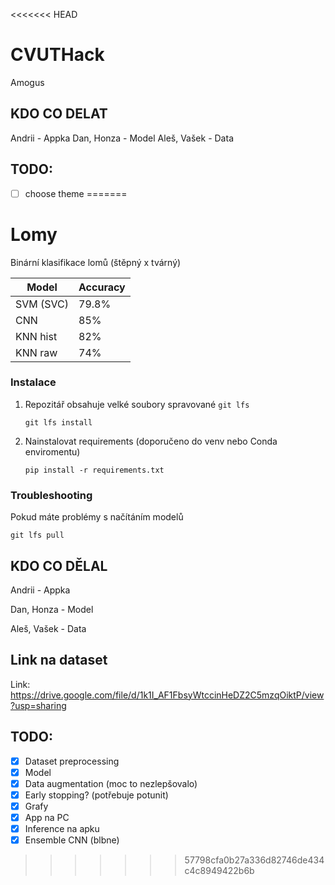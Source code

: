 <<<<<<< HEAD
# CVUTHack
Amogus

## KDO CO DELAT

Andrii - Appka
Dan, Honza - Model
Aleš, Vašek - Data


## TODO:

- [ ] choose theme
=======
# Lomy
Binární klasifikace lomů (štěpný x tvárný)

| Model       | Accuracy    |
| ----------- | ----------- |
| SVM (SVC)   | 79.8%       |
| CNN         | 85%         |
| KNN hist    | 82%         |
| KNN raw     | 74%         |

### Instalace
1. Repozitář obsahuje velké soubory spravované `git lfs`

	```
	git lfs install
	```
2. Nainstalovat requirements (doporučeno do venv nebo Conda enviromentu)

	```
	pip install -r requirements.txt
	```

### Troubleshooting
Pokud máte problémy s načítáním modelů

```
git lfs pull
```

## KDO CO DĚLAL

Andrii - Appka

Dan, Honza - Model

Aleš, Vašek - Data

## Link na dataset

Link: https://drive.google.com/file/d/1k1I_AF1FbsyWtccinHeDZ2C5mzqOiktP/view?usp=sharing

## TODO:

- [x] Dataset preprocessing
- [x] Model
- [x] Data augmentation (moc to nezlepšovalo)
- [x] Early stopping? (potřebuje potunit)
- [x] Grafy
- [x] App na PC
- [x] Inference na apku
- [x] Ensemble CNN (blbne)
>>>>>>> 57798cfa0b27a336d82746de434c4c8949422b6b
